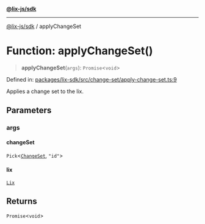 [**@lix-js/sdk**](../README.md)

***

[@lix-js/sdk](../README.md) / applyChangeSet

# Function: applyChangeSet()

> **applyChangeSet**(`args`): `Promise`\<`void`\>

Defined in: [packages/lix-sdk/src/change-set/apply-change-set.ts:9](https://github.com/opral/monorepo/blob/f6145848c50035d05b8b3729072a23a67228ebc3/packages/lix-sdk/src/change-set/apply-change-set.ts#L9)

Applies a change set to the lix.

## Parameters

### args

#### changeSet

`Pick`\<[`ChangeSet`](../type-aliases/ChangeSet.md), `"id"`\>

#### lix

[`Lix`](../type-aliases/Lix.md)

## Returns

`Promise`\<`void`\>
